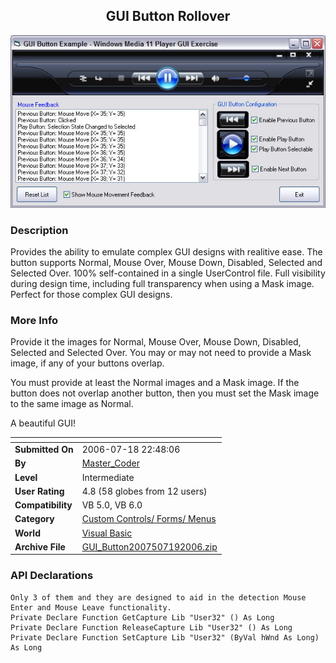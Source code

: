 ﻿<div align="center">

## GUI Button Rollover

<img src="PIC200671902195506.jpg">
</div>

### Description

Provides the ability to emulate complex GUI designs with realitive ease. The button supports Normal, Mouse Over, Mouse Down, Disabled, Selected and Selected Over. 100% self-contained in a single UserControl file. Full visibility during design time, including full transparency when using a Mask image. Perfect for those complex GUI designs.
 
### More Info
 
Provide it the images for Normal, Mouse Over, Mouse Down, Disabled, Selected and Selected Over. You may or may not need to provide a Mask image, if any of your buttons overlap.

You must provide at least the Normal images and a Mask image. If the button does not overlap another button, then you must set the Mask image to the same image as Normal.

A beautiful GUI!


<span>             |<span>
---                |---
**Submitted On**   |2006-07-18 22:48:06
**By**             |[Master\_Coder](https://github.com/Planet-Source-Code/PSCIndex/blob/master/ByAuthor/master-coder.md)
**Level**          |Intermediate
**User Rating**    |4.8 (58 globes from 12 users)
**Compatibility**  |VB 5\.0, VB 6\.0
**Category**       |[Custom Controls/ Forms/  Menus](https://github.com/Planet-Source-Code/PSCIndex/blob/master/ByCategory/custom-controls-forms-menus__1-4.md)
**World**          |[Visual Basic](https://github.com/Planet-Source-Code/PSCIndex/blob/master/ByWorld/visual-basic.md)
**Archive File**   |[GUI\_Button2007507192006\.zip](https://github.com/Planet-Source-Code/master-coder-gui-button-rollover__1-66018/archive/master.zip)

### API Declarations

```
Only 3 of them and they are designed to aid in the detection Mouse Enter and Mouse Leave functionality.
Private Declare Function GetCapture Lib "User32" () As Long
Private Declare Function ReleaseCapture Lib "User32" () As Long
Private Declare Function SetCapture Lib "User32" (ByVal hWnd As Long) As Long
```





